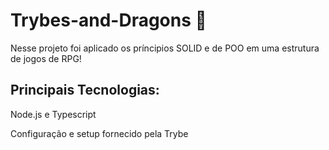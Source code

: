 # Trybes-and-Dragons 🐉

Nesse projeto foi aplicado os príncipios SOLID e de POO em uma estrutura de jogos de RPG!

## Principais Tecnologias: 

Node.js e Typescript

Configuração e setup fornecido pela Trybe
